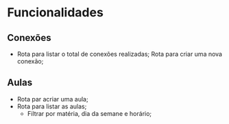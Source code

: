 # Funcionalidades

## Conexões

- Rota para listar o total de conexões realizadas;
Rota para criar uma nova conexão;


## Aulas
- Rota par acriar uma aula;
- Rota para listar as aulas;
    - Filtrar por matéria, dia da semane e horário;